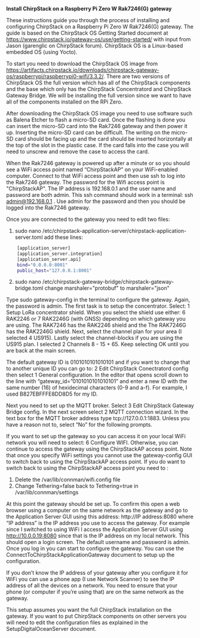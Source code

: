 **Install ChirpStack on a Raspberry Pi Zero W Rak7246(G) gateway**

These instructions guide you through the process of installing and configuring ChirpStack on a Raspberry Pi Zero W Rak7246(G) gateway. The guide is based on the ChirpStack OS Getting Started document at <https://www.chirpstack.io/gateway-os/use/getting-started/> with input from Jason (garenglic on ChirpStack forum). ChirpStack OS is a Linux-based embedded OS (using Yocto). 

To start you need to download the ChirpStack OS image from <https://artifacts.chirpstack.io/downloads/chirpstack-gateway-os/raspberrypi/raspberrypi0-wifi/3.3.2/>. There are two versions of  ChirpStack OS the full version which has all of the ChirpStack components and the base which only has the ChirpStack Concentratord and ChirpStack Gateway Bridge. We will be installing the full version since we want to have all of the components installed on the RPi Zero.

After downloading the ChirpStack OS image you need to use software such as Balena Etcher to flash a micro-SD card. Once the flashing is done you can insert the micro-SD card into the Rak7246 gateway and then power it up. Inserting the micro-SD card can be difficult. The writing on the micro-SD card should be facing up and the card should be inserted horizontally at the top of the slot in the plastic case. If the card falls into the case you will need to unscrew and remove the case to access the card.

When the Rak7246 gateway is powered up after a minute or so you should see a WiFi access point named “ChirpStackAP” on your WiFi-enabled computer. Connect to that WiFi access point and then use ssh to log into the Rak7246 gateway. The password for the Wifi access point is "ChirpStackAP". The IP address is 192.168.0.1 and the user name and password are both admin. This ssh command should work in a terminal: ssh admin@192.168.0.1 . Use admin for the password and then you should be logged into the Rak7246 gateway.

Once you are connected to the gateway you need to edit two files:
1.  sudo nano /etc/chirpstack-application-server/chirpstack-application-server.toml
add these lines:

``` bash
    [application_server]
    [application_server.integration]
    [application_server.api]
    bind="0.0.0.0:8001"
    public_host="127.0.0.1:8001"
```

2. sudo nano /etc/chirpstack-gateway-bridge/chirpstack-gateway-bridge.toml
change marshaler="protobuf" to marshaler="json"

Type sudo gateway-config in the terminal to configure the gateway. Again, the password is admin. The first task is to setup the concentrator. Select: 1 Setup LoRa concentrator shield. When you  select the shield use either: 6 RAK2246 or 7 RAK2246G (with GNSS) depending on which gateway you are using. The RAK7246 has the  RAK2246 shield and the The RAK7246G has the  RAK2246G shield. Next, select the channel plan for your area (I selected 4 US915). Lastly select the channel-blocks if you are using the US915 plan. I selected 2 Channels 8 - 15 + 65. Keep selecting OK until you are back at the main screen.

The default gateway ID is 0101010101010101 and if you want to change that to another unique ID you can go to: 2 Edit ChirpStack Conectratord config then select 1 General configuration. In the editor that opens scroll down to the line with “gateway_id=”0101010101010101” and enter a new ID with the same number (16) of hexidecimal characters (0-9 and a-f). For example, I used B827EBFFFE8DD8D5 for my ID.

Next you need to set up the MQTT broker. Select 3 Edit ChirpStack Gateway Bridge config. In the next screen select 2 MQTT connection wizard. In the text box for the MQTT broker address type tcp://127.0.0.1:1883. Unless you have a reason not to, select “No” for the following prompts.

If you want to set up the gateway so you can access it on your local WiFi network you will need to select: 6 Configure WIFI. Otherwise, you can continue to access the gateway using the ChirpStackAP access point. Note that once you specify WiFi settings you cannot use the gateway-config GUI to switch back to using  the ChirpStackAP access point. If you do want to switch back to using the ChirpStackAP access point you need to :
1. Delete the /var/lib/connman/wifi.config file
2. Change Tethering=false back to Tethering=true in /var/lib/connman/settings

At this point the gateway should be set up. To confirm this open a web browser using a computer on the same network as the gateway and go to the Application Server GUI using this address: http://IP address:8080 where “IP address” is the IP address you use to access the gateway. For example since I switched to using WiFi I access the Application Server GUI using http://10.0.0.19:8080 since that is the IP address on my local network. This should open a login screen. The default username and password is admin. Once you log in you can start to configure the gateway. You can use the ConnectToChirpStackApplicationGateway document to setup up the configuration.

If you don’t know the IP address of your gateway after you configure it for WiFi you can use a phone app (I use Network Scanner) to see the IP address of all the devices on a network. You need to ensure that your phone (or computer if you’re using that) are on the same network as the gateway.

This setup assumes you want the full ChirpStack installation on the gateway. If you want to put ChirpStack components on other servers you will need to edit the configuration files as explained in the SetupDigitalOceanServer document. 
